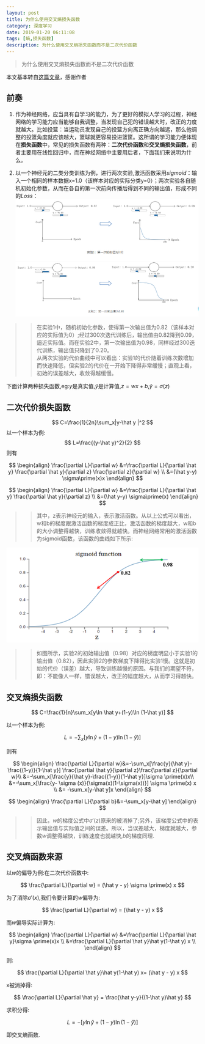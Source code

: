 ```yaml
---
layout: post
title: 为什么使用交叉熵损失函数
category: 深度学习
date: 2019-01-20 06:11:08
tags: [熵,损失函数]
description: 为什么使用交叉熵损失函数而不是二次代价函数
---
```


>为什么使用交叉熵损失函数而不是二次代价函数

本文基本转自[这篇文章](https://blog.csdn.net/yuanjunliang/article/details/79394805)，感谢作者

## 前奏

1. 作为神经网络，应当具有自学习的能力，为了更好的模拟人学习的过程，神经网络的学习能力应当能够自我调整，当发现自己犯的错误越大时，改正的力度就越大。比如投篮：当运动员发现自己的投篮方向离正确方向越远，那么他调整的投篮角度就应该越大，篮球就更容易投进篮筐。这所谓的学习能力便体现在**损失函数**中，常见的损失函数有两种：**二次代价函数**和**交叉熵损失函数**，前者主要用在线性回归中，而在神经网络中主要用后者，下面我们来说明为什么。

2. 以一个神经元的二类分类训练为例，进行两次实验,激活函数采用$sigmoid$：输入一个相同的样本数据x=1.0（该样本对应的实际分类y=0）；两次实验各自随机初始化参数，从而在各自的第一次前向传播后得到不同的输出值，形成不同的$Loss$：
![](/img/firstloss.jpg)  
![](/img/secondloss.jpg)   
>>在实验1中，随机初始化参数，使得第一次输出值为0.82（该样本对应的实际值为0）;经过300次迭代训练后，输出值由0.82降到0.09，逼近实际值。而在实验2中，第一次输出值为0.98，同样经过300迭代训练，输出值只降到了0.20。  
从两次实验的代价曲线中可以看出：实验1的代价随着训练次数增加而快速降低，但实验2的代价在一开始下降得非常缓慢；直观上看，初始的误差越大，收敛得越缓慢。  

下面计算两种损失函数,eg:$y$是真实值,$\hat y$是计算值,$z=wx+b$,$\hat y = \sigma (z)$  

## 二次代价损失函数
$$
C=\frac{1}{2n}\sum_x|y-\hat y |^2
$$
以一个样本为例:  
$$
L=\frac{(y-\hat y)^2}{2}
$$
则有

$$
\begin{align}
\frac{\partial L}{\partial w} &=\frac{\partial L}{\partial \hat y} \frac{\partial \hat y}{\partial z} \frac{\partial z}{\partial w} \\
&=(\hat y-y) \sigma\prime(x)x
\end{align}
$$

$$
\begin{align}
\frac{\partial L}{\partial w} &=\frac{\partial L}{\partial \hat y} \frac{\partial \hat y}{\partial z} \\
&=(\hat y-y) \sigma\prime(x)
\end{align}
$$

>> 其中，z表示神经元的输入，表示激活函数。从以上公式可以看出，w和b的梯度跟激活函数的梯度成正比，激活函数的梯度越大，w和b的大小调整得越快，训练收敛得就越快。而神经网络常用的激活函数为sigmoid函数，该函数的曲线如下所示:  

![](/img/sigmoid.jpg)  

>>如图所示，实验2的初始输出值（0.98）对应的梯度明显小于实验1的输出值（0.82），因此实验2的参数梯度下降得比实验1慢。这就是初始的代价（误差）越大，导致训练越慢的原因。与我们的期望不符，即：不能像人一样，错误越大，改正的幅度越大，从而学习得越快。  

## 交叉熵损失函数

$$
C=\frac{1}{n}\sum_x[y\ln \hat y+(1-y)\ln (1-\hat y)]
$$

以一个样本为例:  

$$
L=-\sum_x[y\ln \hat y+(1-y)\ln (1-\hat y)]
$$

则有

$$
\begin{align}
\frac{\partial L}{\partial w}&=-\sum_x[\frac{y}{\hat y}-\frac{(1-y)}{1-\hat y}] \frac{\partial \hat y}{\partial z}\frac{\partial z}{\partial w}\\
&=-\sum_x[\frac{y}{\hat y}-\frac{(1-y)}{1-\hat y}]\sigma \prime(x)x\\
&=-\sum_x[\frac{y- \sigma (x)}{\sigma(x)(1-\sigma(x))}] \sigma \prime(x) x \\
&= -\sum_x[y-\hat y]x
\end{align}
$$

$$
\begin{align}
\frac{\partial L}{\partial b}&=-\sum_x[y-\hat y]
\end{align}
$$

>>因此，$w$的梯度公式中$\sigma \prime (z)$原来的被消掉了;另外，该梯度公式中的表示输出值与实际值之间的误差。所以，当误差越大，梯度就越大，参数$w$调整得越快，训练速度也就越快,$b$的梯度同理.

## 交叉熵函数来源

以$w$的偏导为例:在二次代价函数中:

$$
\frac{\partial L}{\partial w} = (\hat y - y) \sigma \prime(x) x
$$

为了消除$\sigma \prime(x)$,我们令要计算的$w$偏导为:

$$
\frac{\partial L}{\partial w} = (\hat y - y) x
$$

而$w$偏导实际计算为:

$$
\begin{align}
\frac{\partial L}{\partial w} &=\frac{\partial L}{\partial \hat y}\sigma \prime(x)x \\
&=\frac{\partial L}{\partial \hat y}\hat y(1-\hat y) x \\
\end{align}
$$

则:

$$
\frac{\partial L}{\partial \hat y}\hat y(1-\hat y) x= (\hat y - y) x
$$

x被消掉得:

$$
\frac{\partial L}{\partial \hat y} = \frac{\hat y-y}{(1-\hat y)\hat y}
$$

求积分得:

$$
L=-[y \ln \hat y +(1-y) \ln (1- \hat y)]
$$

即交叉熵函数.